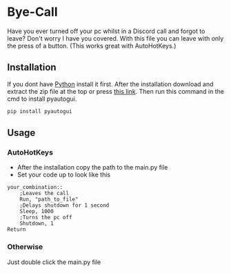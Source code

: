 # Bye-Call
Have you ever turned off your pc whilst in a Discord call and forgot to leave?
Don't worry I have you covered.
With this file you can leave with only the press of a button.
(This works great with AutoHotKeys.)


## Installation
If you dont have [Python](https://www.python.org/downloads/release/python-3108/#:~:text=Full%20Changelog-,Files,-Version) install it first.
After the installation download and extract the zip file at the top or press [this link](https://github.com/GRamdjiawan/Bye-Call/archive/refs/heads/main.zip).
Then run this command in the cmd to install pyautogui.

```bash
pip install pyautogui
```

## Usage

### AutoHotKeys
* After the installation copy the path to the main.py file 
* Set your code up to look like this

```autohotkey
your_combination::
    ;Leaves the call
    Run, "path_to_file"
    ;Delays shutdown for 1 second
    Sleep, 1000
    ;Turns the pc off
    Shutdown, 1
Return
```

### Otherwise
Just double click the main.py file

